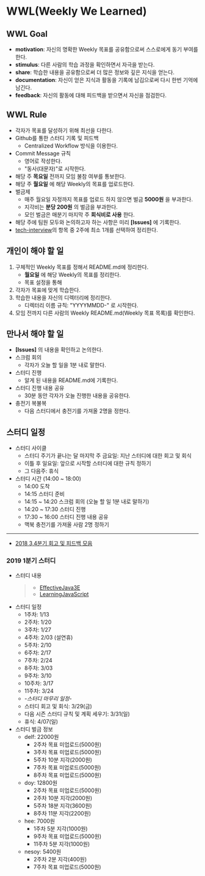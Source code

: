 # WWL(Weekly We Learned)


## WWL Goal
- **motivation**: 자신의 명확한 Weekly 목표를 공유함으로써 스스로에게 동기 부여를 한다.
- **stimulus**: 다른 사람의 학습 과정을 확인하면서 자극을 받는다.
- **share**: 학습한 내용을 공유함으로써 더 많은 정보와 깊은 지식을 얻는다.
- **documentation**: 자신이 얻은 지식과 활동을 기록에 남김으로써 다시 한번 기억에 남긴다.
- **feedback**: 자신의 활동에 대해 피드백을 받으면서 자신을 점검한다.


## WWL Rule
- 각자가 목표를 달성하기 위해 최선을 다한다.
- Github를 통한 스터디 기록 및 피드백
  - Centralized Workflow 방식을 이용한다.
- Commit Message 규칙
  - 영어로 작성한다.
  - "동사(대문자)"로 시작한다.
- 해당 주 **목요일** 전까지 모임 불참 여부를 통보한다.
- 해당 주 **월요일** 에 해당 Weekly의 목표를 업로드한다.
- 벌금제
  - 매주 월요일 자정까지 목표를 업로드 하지 않으면 벌금 **5000원** 을 부과한다.
  - 지각비는 **분당 200원** 의 벌금을 부과한다.
  - 모인 벌금은 매분기 마지막 주 **회식비로 사용** 한다.
- 해당 주에 팀원 모두와 논의하고자 하는 사항은 미리 **[Issues]** 에 기록한다.
- [tech-interview](https://github.com/WeareSoft/tech-interview)의 항목 중 2주에 최소 1개를 선택하여 정리한다.

## 개인이 해야 할 일
1. 구체적인 Weekly 목표를 정해서 README.md에 정리한다.
    - **월요일** 에 해당 Weekly의 목표를 정리한다.
    - 목표 설정을 통해
2. 각자가 목표에 맞게 학습한다.
3. 학습한 내용을 자신의 디렉터리에 정리한다.
    - 디렉터리 이름 규칙: "YYYYMMDD-" 로 시작한다.
4. 모임 전까지 다른 사람의 Weekly README.md(Weekly 목표 목록)를 확인한다.

## 만나서 해야 할 일
- **[Issues]** 의 내용을 확인하고 논의한다.
- 스크럼 회의
  - 각자가 오늘 할 일을 1분 내로 말한다.
- 스터디 진행
  - 알게 된 내용을 README.md에 기록한다.
- 스터디 진행 내용 공유
  - 30분 동안 각자가 오늘 진행한 내용을 공유한다.
- 충전기 복불복
  - 다음 스터디에서 충전기를 가져올 2명을 정한다.

## 스터디 일정
- 스터디 사이클
  - 스터디 주기가 끝나는 달 마지막 주 금요일: 지난 스터디에 대한 회고 및 회식
  - 이틀 후 일요일: 앞으로 시작할 스터디에 대한 규칙 정하기
  - 그 다음주: 휴식
- 스터디 시간 (14:00 ~ 18:00)
  - 14:00 도착
  - 14:15 스터디 준비
  - 14:15 ~ 14:20 스크럼 회의 (오늘 할 일 1분 내로 말하기)
  - 14:20 ~ 17:30 스터디 진행
  - 17:30 ~ 16:00 스터디 진행 내용 공유
  - 맥북 충전기를 가져올 사람 2명 정하기

---

- [2018 3,4분기 회고 및 피드백 모음](/feedback/2018/2018-total-feedback.md)

### 2019 1분기 스터디
- 스터디 내용
    > - [EffectiveJava3E](/EffectiveJava3E/README.md)
    > - [LearningJavaScript](/LearningJavaScript/README.md)
- 스터디 일정
  - 1주차: 1/13
  - 2주차: 1/20
  - 3주차: 1/27
  - 4주차: 2/03 (설연휴)
  - 5주차: 2/10
  - 6주차: 2/17
  - 7주차: 2/24
  - 8주차: 3/03
  - 9주차: 3/10
  - 10주차: 3/17
  - 11주차: 3/24
  - *-스터디 마무리 일정-*
  - 스터디 회고 및 회식: 3/29(금)
  - 다음 시즌 스터디 규칙 및 계획 세우기: 3/31(일)
  - 휴식: 4/07(일)
- 스터디 벌금 정보
  - delf: 22000원
    - 2주차 목표 미업로드(5000원)
    - 3주차 목표 미업로드(5000원)
    - 5주차 10분 지각(2000원)
    - 7주차 목표 미업로드(5000원)
    - 8주차 목표 미업로드(5000원)
  - doy: 12800원
    - 2주차 목표 미업로드(5000원)
    - 2주차 10분 지각(2000원)
    - 5주차 18분 지각(3600원)
    - 8주차 11분 지각(2200원)
  - hee: 7000원
    - 1주차 5분 지각(1000원)
    - 9주차 목표 미업로드(5000원)
    - 11주차 5분 지각(1000원)
  - nesoy: 5400원
    - 2주차 2분 지각(400원)
    - 7주차 목표 미업로드(5000원)

